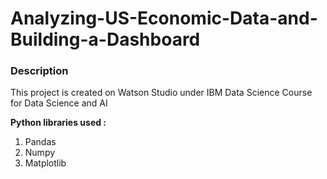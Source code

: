 # Analyzing-US-Economic-Data-and-Building-a-Dashboard
### Description
This project is created on Watson Studio under IBM Data Science Course for Data Science and AI

__Python libraries used :__
1. Pandas
2. Numpy
3. Matplotlib
